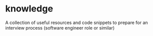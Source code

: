 # knowledge
A collection of useful resources and code snippets to prepare for an interview process (software engineer role or similar)
